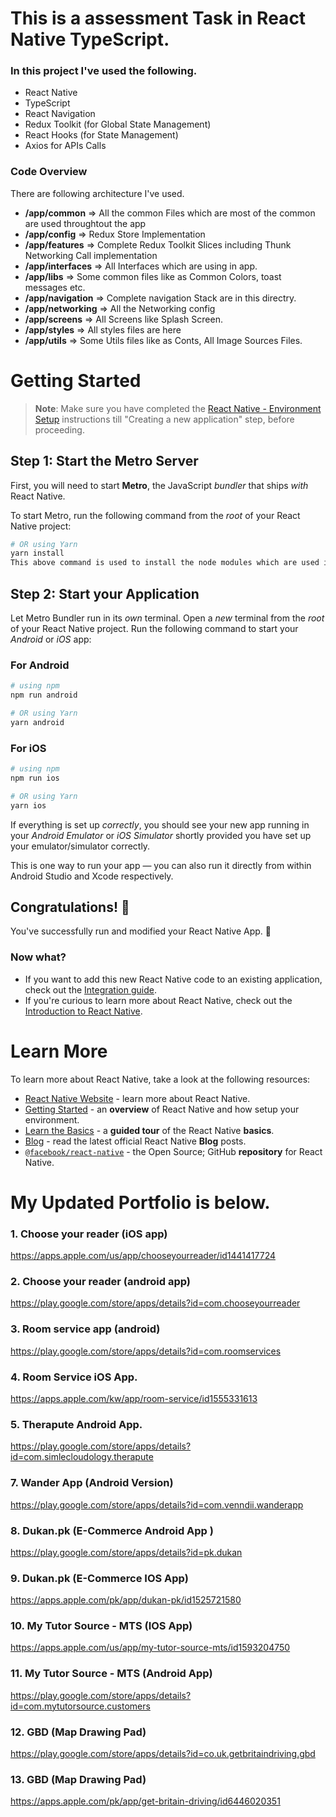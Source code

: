 # This is a assessment Task in React Native TypeScript.

### In this project I've used the following.

- React Native
- TypeScript
- React Navigation
- Redux Toolkit (for Global State Management)
- React Hooks (for State Management)
- Axios for APIs Calls

### Code Overview

There are following architecture I've used.

- **/app/common** => All the common Files which are most of the common are used throughtout the app
- **/app/config** => Redux Store Implementation
- **/app/features** => Complete Redux Toolkit Slices including Thunk Networking Call implementation
- **/app/interfaces** => All Interfaces which are using in app.
- **/app/libs** => Some common files like as Common Colors, toast messages etc.
- **/app/navigation** => Complete navigation Stack are in this directry.
- **/app/networking** => All the Networking config
- **/app/screens** => All Screens like Splash Screen.
- **/app/styles** => All styles files are here
- **/app/utils** => Some Utils files like as Conts, All Image Sources Files.

# Getting Started

> **Note**: Make sure you have completed the [React Native - Environment Setup](https://reactnative.dev/docs/environment-setup) instructions till "Creating a new application" step, before proceeding.

## Step 1: Start the Metro Server

First, you will need to start **Metro**, the JavaScript _bundler_ that ships _with_ React Native.

To start Metro, run the following command from the _root_ of your React Native project:

```bash
# OR using Yarn
yarn install
This above command is used to install the node modules which are used in React Native App.
```

## Step 2: Start your Application

Let Metro Bundler run in its _own_ terminal. Open a _new_ terminal from the _root_ of your React Native project. Run the following command to start your _Android_ or _iOS_ app:

### For Android

```bash
# using npm
npm run android

# OR using Yarn
yarn android
```

### For iOS

```bash
# using npm
npm run ios

# OR using Yarn
yarn ios
```

If everything is set up _correctly_, you should see your new app running in your _Android Emulator_ or _iOS Simulator_ shortly provided you have set up your emulator/simulator correctly.

This is one way to run your app — you can also run it directly from within Android Studio and Xcode respectively.

## Congratulations! :tada:

You've successfully run and modified your React Native App. :partying_face:

### Now what?

- If you want to add this new React Native code to an existing application, check out the [Integration guide](https://reactnative.dev/docs/integration-with-existing-apps).
- If you're curious to learn more about React Native, check out the [Introduction to React Native](https://reactnative.dev/docs/getting-started).

# Learn More

To learn more about React Native, take a look at the following resources:

- [React Native Website](https://reactnative.dev) - learn more about React Native.
- [Getting Started](https://reactnative.dev/docs/environment-setup) - an **overview** of React Native and how setup your environment.
- [Learn the Basics](https://reactnative.dev/docs/getting-started) - a **guided tour** of the React Native **basics**.
- [Blog](https://reactnative.dev/blog) - read the latest official React Native **Blog** posts.
- [`@facebook/react-native`](https://github.com/facebook/react-native) - the Open Source; GitHub **repository** for React Native.

# My Updated Portfolio is below.

### 1. Choose your reader (iOS app)

https://apps.apple.com/us/app/chooseyourreader/id1441417724

### 2. Choose your reader (android app)

https://play.google.com/store/apps/details?id=com.chooseyourreader

### 3. Room service app (android)

https://play.google.com/store/apps/details?id=com.roomservices

### 4. Room Service iOS App.

https://apps.apple.com/kw/app/room-service/id1555331613

### 5. Therapute Android App.

https://play.google.com/store/apps/details?id=com.simlecloudology.therapute

### 7. Wander App (Android Version)

https://play.google.com/store/apps/details?id=com.venndii.wanderapp

### 8. Dukan.pk (E-Commerce Android App )

https://play.google.com/store/apps/details?id=pk.dukan

### 9. Dukan.pk (E-Commerce IOS App)

https://apps.apple.com/pk/app/dukan-pk/id1525721580

### 10. My Tutor Source - MTS (IOS App)

https://apps.apple.com/us/app/my-tutor-source-mts/id1593204750

### 11. My Tutor Source - MTS (Android App)

https://play.google.com/store/apps/details?id=com.mytutorsource.customers

### 12. GBD (Map Drawing Pad)

https://play.google.com/store/apps/details?id=co.uk.getbritaindriving.gbd

### 13. GBD (Map Drawing Pad)

https://apps.apple.com/pk/app/get-britain-driving/id6446020351
